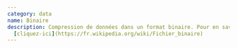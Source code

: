 ```yaml
---
category: data
name: Binaire
description: Compression de données dans un format binaire. Pour en savoir plus
  [cliquez-ici](https://fr.wikipedia.org/wiki/Fichier_binaire)
---
```

